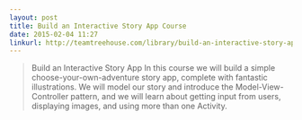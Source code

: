 ```yaml
---
layout: post
title: Build an Interactive Story App Course
date: 2015-02-04 11:27
linkurl: http://teamtreehouse.com/library/build-an-interactive-story-app
---
```


> Build an Interactive Story App
> In this course we will build a simple choose-your-own-adventure story app, complete with fantastic illustrations. We will model our story and introduce the Model-View-Controller pattern, and we will learn about getting input from users, displaying images, and using more than one Activity.